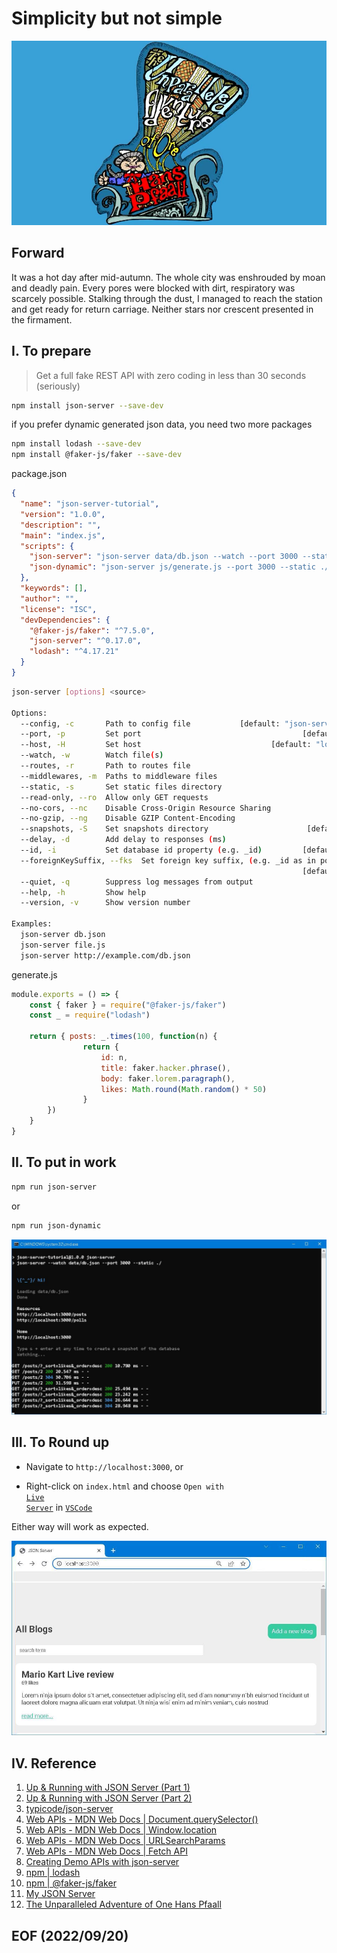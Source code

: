 # Simplicity but not simple

[![alt The Unparalleled Adventure of One Hans Pfaall](img/The_Unparalleled_Adventure_of_One_Hans_Pfaall.png)](https://www.youtube.com/watch?v=FZ7qdTV4ouo)

## Forward
It was a hot day after mid-autumn. The whole city was enshrouded by moan and deadly pain. Every pores were blocked with dirt, respiratory was scarcely possible. Stalking through the dust, I managed to reach the station and get ready for return carriage. Neither stars nor crescent presented in the firmament. 

## I. To prepare
> Get a full fake REST API with zero coding in less than 30 seconds (seriously)
```bash
npm install json-server --save-dev
```
if you prefer dynamic generated json data, you need two more packages
```bash 
npm install lodash --save-dev
npm install @faker-js/faker --save-dev
```
package.json
```json
{
  "name": "json-server-tutorial",
  "version": "1.0.0",
  "description": "",
  "main": "index.js",
  "scripts": {
    "json-server": "json-server data/db.json --watch --port 3000 --static ./",
    "json-dynamic": "json-server js/generate.js --port 3000 --static ./"
  },
  "keywords": [],
  "author": "",
  "license": "ISC",
  "devDependencies": {
    "@faker-js/faker": "^7.5.0",
    "json-server": "^0.17.0",
    "lodash": "^4.17.21"
  }
}
```

```bash 
json-server [options] <source>

Options:
  --config, -c       Path to config file           [default: "json-server.json"]
  --port, -p         Set port                                    [default: 3000]
  --host, -H         Set host                             [default: "localhost"]
  --watch, -w        Watch file(s)                                     [boolean]
  --routes, -r       Path to routes file
  --middlewares, -m  Paths to middleware files                           [array]
  --static, -s       Set static files directory
  --read-only, --ro  Allow only GET requests                           [boolean]
  --no-cors, --nc    Disable Cross-Origin Resource Sharing             [boolean]
  --no-gzip, --ng    Disable GZIP Content-Encoding                     [boolean]
  --snapshots, -S    Set snapshots directory                      [default: "."]
  --delay, -d        Add delay to responses (ms)
  --id, -i           Set database id property (e.g. _id)         [default: "id"]
  --foreignKeySuffix, --fks  Set foreign key suffix, (e.g. _id as in post_id)
                                                                 [default: "Id"]
  --quiet, -q        Suppress log messages from output                 [boolean]
  --help, -h         Show help                                         [boolean]
  --version, -v      Show version number                               [boolean]

Examples:
  json-server db.json
  json-server file.js
  json-server http://example.com/db.json
```
generate.js
```javascript
module.exports = () => {
    const { faker } = require("@faker-js/faker")
    const _ = require("lodash")

    return { posts: _.times(100, function(n) {
                return {
                    id: n, 
                    title: faker.hacker.phrase(),
                    body: faker.lorem.paragraph(),
                    likes: Math.round(Math.random() * 50)
                } 
        })
    }
}
```


## II. To put in work 
```bash
npm run json-server
```
or 
```bash
npm run json-dynamic
```
![alt json server](img/json_server.JPG)


## III. To Round up
- Navigate to <code>http://localhost:3000</code>, or 

- Right-click on <code>index.html</code> and choose <code>Open with [Live Server](https://marketplace.visualstudio.com/items?itemName=ritwickdey.LiveServer)</code> in <code>[VSCode](https://code.visualstudio.com/)</code>

Either way will work as expected. 

![alt All Blogs](img/All_Blogs.JPG)


## IV. Reference
1. [Up & Running with JSON Server (Part 1)](https://www.youtube.com/watch?v=mAqYJF-yxO8)
2. [Up & Running with JSON Server (Part 2)](https://www.youtube.com/watch?v=VF3TI4Pj_kM)
3. [typicode/json-server](https://github.com/typicode/json-server)
4. [Web APIs - MDN Web Docs | Document.querySelector()](https://developer.mozilla.org/en-US/docs/Web/API/Document/querySelector)
5. [Web APIs - MDN Web Docs | Window.location](https://developer.mozilla.org/en-US/docs/Web/API/Window/location)
6. [Web APIs - MDN Web Docs | URLSearchParams](https://developer.mozilla.org/en-US/docs/Web/API/URLSearchParams)
7. [Web APIs - MDN Web Docs | Fetch API](https://developer.mozilla.org/en-US/docs/Web/API/Fetch_API)
8. [Creating Demo APIs with json-server](https://egghead.io/lessons/javascript-creating-demo-apis-with-json-server)
9. [npm | lodash](https://www.npmjs.com/package/lodash)
10. [npm | @faker-js/faker](https://www.npmjs.com/package/@faker-js/faker)
11. [My JSON Server](https://github.com/Albert0i/myrepo)
12. [The Unparalleled Adventure of One Hans Pfaall](https://poemuseum.org/the-unparalleled-adventure-of-one-hans-pfaall/)


## EOF (2022/09/20)